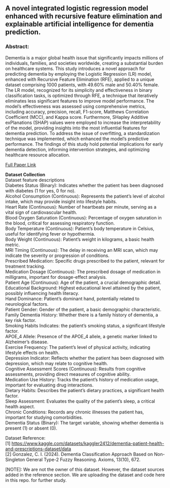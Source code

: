 ## A novel integrated logistic regression model enhanced with recursive feature elimination and explainable artificial intelligence for dementia prediction.

### Abstract: 
Dementia is a major global health issue that significantly impacts millions of individuals, families, and societies worldwide, creating a substantial burden on healthcare systems. This study introduces a novel approach for predicting dementia by employing the Logistic Regression (LR) model, enhanced with Recursive Feature Elimination (RFE), applied to a unique dataset comprising 1000 patients, with 49.60% male and 50.40% female. The LR model, recognized for its simplicity and effectiveness in binary classification tasks, is optimized through RFE, a technique that iteratively eliminates less significant features to improve model performance. The model’s effectiveness was assessed using comprehensive metrics, including accuracy, precision, recall, F1-score, Matthews Correlation Coefficient (MCC), and Kappa score. Furthermore, SHapley Additive exPlanations (SHAP) values were employed to increase the interpretability of the model, providing insights into the most influential features for dementia prediction. To address the issue of overfitting, a standardization technique was implemented, which enhanced the model’s predictive performance. The findings of this study hold potential implications for early dementia detection, informing intervention strategies, and optimizing healthcare resource allocation.


[Full Paper Link](https://www.sciencedirect.com/science/article/pii/S2772442524000649)

**Dataset Collection** <br>
Dataset feature descriptions <br>
Diabetes Status (Binary): Indicates whether the patient has been diagnosed with diabetes (1 for yes, 0 for no).<br>
Alcohol Consumption (Continuous):	Represents the patient’s level of alcohol intake, which may provide insight into lifestyle habits.<br>
Heart Rate (Continuous):	Number of heartbeats per minute, serving as a vital sign of cardiovascular health.<br>
Blood Oxygen Saturation (Continuous):	Percentage of oxygen saturation in the blood, critical for assessing respiratory function.<br>
Body Temperature (Continuous):	Patient’s body temperature in Celsius, useful for identifying fever or hypothermia.<br>
Body Weight (Continuous):	Patient’s weight in kilograms, a basic health metric.<br>
MRI Timing (Continuous):	The delay in receiving an MRI scan, which may indicate the severity or progression of conditions.<br>
Prescribed Medication:	Specific drugs prescribed to the patient, relevant for treatment tracking.<br>
Medication Dosage (Continuous):	The prescribed dosage of medication in milligrams, important for dosage-effect analysis.<br>
Patient Age (Continuous):	Age of the patient, a crucial demographic detail.<br>
Educational Background:	Highest educational level attained by the patient, possibly influencing health literacy.<br>
Hand Dominance:	Patient’s dominant hand, potentially related to neurological factors.<br>
Patient Gender:	Gender of the patient, a basic demographic characteristic.<br>
Family Dementia History:	Whether there is a family history of dementia, a key risk factor.<br>
Smoking Habits	Indicates: the patient’s smoking status, a significant lifestyle factor.<br>
APOE_4 Allele:	Presence of the APOE_4 allele, a genetic marker linked to Alzheimer’s disease.<br>
Exercise Frequency:	The patient’s level of physical activity, indicating lifestyle effects on health.<br>
Depression Indicator:	Reflects whether the patient has been diagnosed with depression, which may relate to cognitive health.<br>
Cognitive Assessment Scores (Continuous):	Results from cognitive assessments, providing direct measures of cognitive ability.<br>
Medication Use History:	Tracks the patient’s history of medication usage, important for evaluating drug interactions.<br>
Dietary Habits:	Describes the patient’s dietary practices, a significant health factor.<br>
Sleep Assessment:	Evaluates the quality of the patient’s sleep, a critical health aspect.<br>
Chronic Conditions:	Records any chronic illnesses the patient has, important for studying comorbidities.<br>
Dementia Status (Binary):	The target variable, showing whether dementia is present (1) or absent (0).<br>

Dataset Reference:<br>
[1] https://www.kaggle.com/datasets/kaggler2412/dementia-patient-health-and-prescriptions-dataset/data <br>
[2] Gonzalez, C. I. (2024). Dementia Classification Approach Based on Non-Singleton General Type-2 Fuzzy Reasoning. Axioms, 13(10), 672. <br>

[NOTE]: We are not the owner of this dataset. However, the dataset sources added in the reference section. We are uploading the dataset and code here in this repo. for further study.


